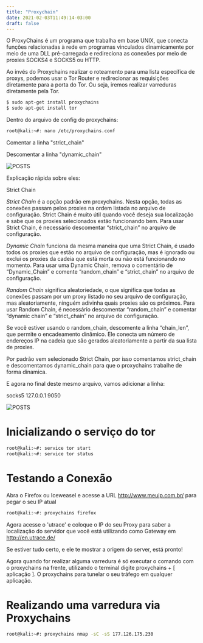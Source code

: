 ```yaml
---
title: "Proxychain"
date: 2021-02-03T11:49:14-03:00
draft: false
---
```


O ProxyChains é um programa que trabalha em base UNIX, que conecta funções relacionadas à rede em programas vinculados dinamicamente por meio de uma DLL pré-carregada e redireciona as conexões por meio de proxies SOCKS4 e SOCKS5 ou HTTP.

Ao invés do Proxychains realizar o roteamento para uma lista específica de proxys, podemos usar o Tor Router e redirecionar as requisições diretamente para a porta do Tor. Ou seja, iremos realizar varreduras diretamente pela Tor.

```sh
$ sudo apt-get install proxychains
$ sudo apt-get install tor   
 ```
Dentro do arquivo de config do proxychains:
```sh
root@kali:~#: nano /etc/proxychains.conf  
```
Comentar a linha "strict_chain"

Descomentar a linha "dynamic_chain"

![POSTS](/proxychain1.png)

Explicação rápida sobre eles:

Strict Chain

*Strict Chain* é a opção padrão em proxychains. Nesta opção, todas as conexões passam pelos proxies na ordem listada no arquivo de configuração. Strict Chain é muito útil quando você deseja sua localização e sabe que os proxies selecionados estão funcionando bem. Para usar Strict Chain, é necessário descomentar “strict_chain” no arquivo de configuração.

*Dynamic Chain* funciona da mesma maneira que uma Strict Chain, é usado todos os proxies que estão no arquivo de configuração, mas é ignorado ou exclui os proxies da cadeia que está morta ou não está funcionando no momento. Para usar uma Dynamic Chain, remova o comentário de “Dynamic_Chain” e comente “random_chain” e “strict_chain” no arquivo de configuração.

*Random Chain* significa aleatoriedade, o que significa que todas as conexões passam por um proxy listado no seu arquivo de configuração, mas aleatoriamente, ninguém adivinha quais proxies são os próximos. Para usar Random Chain, é necessário descomentar “random_chain” e comentar “dynamic chain” e “strict_chain” no arquivo de configuração.

Se você estiver usando o random_chain, descomente a linha “chain_len”, que permite o encadeamento dinâmico. Ele conecta um número de endereços IP na cadeia que são gerados aleatoriamente a partir da sua lista de proxies.

Por padrão vem selecionado Strict Chain, por isso comentamos strict_chain e descomentamos dynamic_chain para que o proxychains trabalhe de forma dinamica.

E agora no final deste mesmo arquivo, vamos adicionar a linha:

socks5   127.0.0.1     9050  

![POSTS](/proxychain2.png)

# Inicializando o serviço do tor

```sh
root@kali:~#: service tor start  
root@kali:~#: service tor status  
```

# Testando a Conexão 

Abra o Firefox ou Iceweasel e acesse a URL http://www.meuip.com.br/ para pegar o seu IP atual

```sh
root@kali:~#: proxychains firefox  
```

Agora acesse o 'utrace' e coloque o IP do seu Proxy para saber a localização do servidor que você está utilizando como Gateway em http://en.utrace.de/

Se estiver tudo certo, e ele te mostrar a origem do server, está pronto!

Agora quando for realizar alguma varredura é só executar o comando com o proxychains na frente, utilizando o terminal digite proxychains + [ aplicação ]. O proxychains para tunelar o seu tráfego em qualquer aplicação.


# Realizando uma varredura via Proxychains 

```sh
root@kali:~#: proxychains nmap -sC -sS 177.126.175.230  
```

